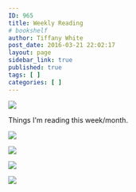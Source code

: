 ```yaml
---
ID: 965
title: Weekly Reading
# bookshelf
author: Tiffany White
post_date: 2016-03-21 22:02:17
layout: page
sidebar_link: true
published: true
tags: [ ]
categories: [ ]
---
```


<img src ="https://res.cloudinary.com/twhiteblog/image/upload/c_scale,w_2220/v1528082182/IMG_1506_pnkesu.jpg" />


Things I'm reading this week/month.


<a href="https://www.amazon.com/Cracking-Coding-Interview-Programming-Questions/dp/0984782850/ref=sr_1_1?s=books&ie=UTF8&qid=1528082642&sr=1-1&keywords=cracking+the+coding+interview"><img src="https://res.cloudinary.com/twhiteblog/image/upload/v1528082690/cracking_the_coding_interview_tkvy1h.jpg"/></a>


<a href="https://frontendmasters.com/books/front-end-handbook/2018/"><img src="https://res.cloudinary.com/twhiteblog/image/upload/c_scale,w_383/v1528082857/Front-end_Developer_Handbook_2018_lxcdsi.jpg"/>
</a>


<a href="https://www.amazon.com/Learning-JavaScript-Design-Patterns-Developers/dp/1449331815/ref=sr_1_4?s=books&ie=UTF8&qid=1528082625&sr=1-4&keywords=javascript+design+patterns"><img src="https://res.cloudinary.com/twhiteblog/image/upload/v1528082690/jsdesignpatterns_ganmg2.jpg" /></a>


<a href="https://www.amazon.com/JavaScript-Patterns-Better-Applications-Coding/dp/0596806752/ref=sr_1_3?ie=UTF8&qid=1528082490&sr=8-3&keywords=javascript+patterns"><img src="https://res.cloudinary.com/twhiteblog/image/upload/v1528082690/jspatterns_uf7dcl.jpg" /></a>

